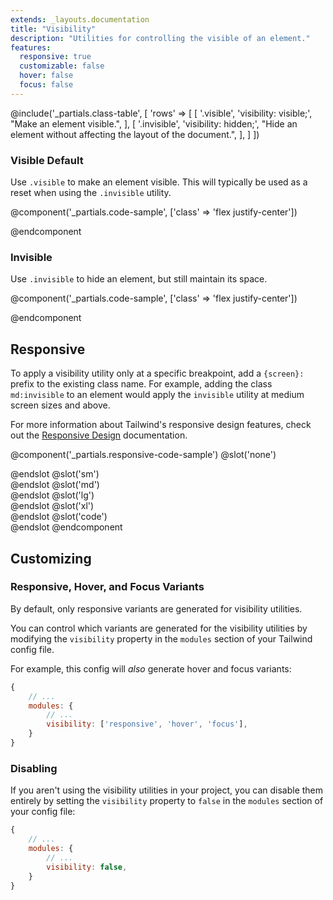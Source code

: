 ```yaml
---
extends: _layouts.documentation
title: "Visibility"
description: "Utilities for controlling the visible of an element."
features:
  responsive: true
  customizable: false
  hover: false
  focus: false
---
```


@include('_partials.class-table', [
  'rows' => [
    [
      '.visible',
      'visibility: visible;',
      "Make an element visible.",
    ],
    [
      '.invisible',
      'visibility: hidden;',
      "Hide an element without affecting the layout of the document.",
    ],
  ]
])

### Visible <span class="ml-2 font-semibold text-slate-light text-sm uppercase tracking-wide">Default</span>

Use `.visible` to make an element visible. This will typically be used as a reset when using the `.invisible` utility.

@component('_partials.code-sample', ['class' => 'flex justify-center'])
<div class="visible bg-smoke w-24 h-24 rounded-full"></div>
@endcomponent

### Invisible

Use `.invisible` to hide an element, but still maintain its space.

@component('_partials.code-sample', ['class' => 'flex justify-center'])
<div class="invisible bg-smoke w-24 h-24 rounded-full"></div>
@endcomponent

## Responsive

To apply a visibility utility only at a specific breakpoint, add a `{screen}:` prefix to the existing class name. For example, adding the class `md:invisible` to an element would apply the `invisible` utility at medium screen sizes and above.

For more information about Tailwind's responsive design features, check out the [Responsive Design](/docs/responsive-design) documentation.

@component('_partials.responsive-code-sample')
@slot('none')
<div class="flex justify-center">
  <div class="visible bg-smoke w-24 h-24 rounded-full"></div>
</div>
@endslot
@slot('sm')
<div class="flex justify-center">
  <div class="invisible bg-smoke w-24 h-24 rounded-full"></div>
</div>
@endslot
@slot('md')
<div class="flex justify-center">
  <div class="visible bg-smoke w-24 h-24 rounded-full"></div>
</div>
@endslot
@slot('lg')
<div class="flex justify-center">
  <div class="invisible bg-smoke w-24 h-24 rounded-full"></div>
</div>
@endslot
@slot('xl')
<div class="flex justify-center">
  <div class="visible bg-smoke w-24 h-24 rounded-full"></div>
</div>
@endslot
@slot('code')
<div class="none:visible sm:invisible md:visible lg:invisible xl:visible ..."></div>
@endslot
@endcomponent

## Customizing

### Responsive, Hover, and Focus Variants

By default, only responsive variants are generated for visibility utilities.

You can control which variants are generated for the visibility utilities by modifying the `visibility` property in the `modules` section of your Tailwind config file.

For example, this config will _also_ generate hover and focus variants:

```js
{
    // ...
    modules: { 
        // ...
        visibility: ['responsive', 'hover', 'focus'],
    }
}
```

### Disabling

If you aren't using the visibility utilities in your project, you can disable them entirely by setting the `visibility` property to `false` in the `modules` section of your config file:

```js
{
    // ...
    modules: {
        // ...
        visibility: false,
    }
}
```
